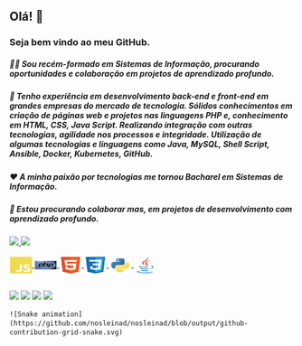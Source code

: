 ## Olá! 👋
### Seja bem vindo ao meu GitHub.

##### 👨‍🎓 Sou recém-formado em Sistemas de Informação, procurando oportunidades e colaboração em projetos de aprendizado profundo.

##### 🔭 Tenho experiência em desenvolvimento back-end e front-end em grandes empresas do mercado de tecnologia. Sólidos conhecimentos em criação de páginas web e projetos nas linguagens PHP e, conhecimento em HTML, CSS, Java Script. Realizando integração com outras tecnologias, agilidade nos processos e integridade. Utilização de algumas tecnologias e linguagens como Java, MySQL, Shell Script, Ansible, Docker, Kubernetes, GitHub.
##### ❤ A minha paixão por tecnologias me tornou Bacharel em Sistemas de Informação.

##### 🤝 Estou procurando colaborar mas, em projetos de desenvolvimento com aprendizado profundo.
<div>
  <a href="https://github.com/nosleinad">
  <img height="180em" src="https://github-readme-stats.vercel.app/api?username=nosleinad&show_icons=true&theme=dracula&include_all_commits=true&count_private=true"/>
  <img height="180em" src="https://github-readme-stats.vercel.app/api/top-langs/?username=nosleinad&layout=compact&langs_count=7&theme=dracula"/>
</div>
<div style="display: inline_block"><br>
  <img align="center" alt="Dany-Js" height="30" width="40" src="https://raw.githubusercontent.com/devicons/devicon/master/icons/javascript/javascript-plain.svg">
   <img align="center" alt="Dany-Php" height="30" width="40" src="https://raw.githubusercontent.com/devicons/devicon/master/icons/php/php-original.svg">
  <img align="center" alt="Dany-HTML" height="30" width="40" src="https://raw.githubusercontent.com/devicons/devicon/master/icons/html5/html5-original.svg">
  <img align="center" alt="Dany-CSS" height="30" width="40" src="https://raw.githubusercontent.com/devicons/devicon/master/icons/css3/css3-original.svg">
  <img align="center" alt="Dany-Python" height="30" width="40" src="https://raw.githubusercontent.com/devicons/devicon/master/icons/python/python-original.svg">
  <img align="center" alt="Dany-Java" height="30" width="40" src="https://raw.githubusercontent.com/devicons/devicon/master/icons/java/java-original.svg">
  </div>
  
  
  ##
  
  <div> 
 
 <a href="https://api.whatsapp.com/send?phone=5561982222994&text=Ol%C3%A1" target="_blank"><img src="https://img.shields.io/badge/WhatsApp-25D366?style=for-the-badge&logo=whatsapp&logoColor=white" target="_blank"></a> 
  <a href = "mailto:nosleinadjk@hotmail.com.br"><img src="https://img.shields.io/badge/Microsoft_Outlook-0078D4?style=for-the-badge&logo=microsoft-outlook&logoColor=white"></a>
  <a href = "mailto:nosleinadjk@gmail.com"><img src="https://img.shields.io/badge/Gmail-D14836?style=for-the-badge&logo=gmail&logoColor=white" target="_blank"></a>
  <a href="https://www.linkedin.com/in/danielsonmaciel" target="_blank"><img src="https://img.shields.io/badge/-LinkedIn-%230077B5?style=for-the-badge&logo=linkedin&logoColor=white" target="_blank"></a> 
  
    ![Snake animation](https://github.com/nosleinad/nosleinad/blob/output/github-contribution-grid-snake.svg)
    
  </div>   
    

